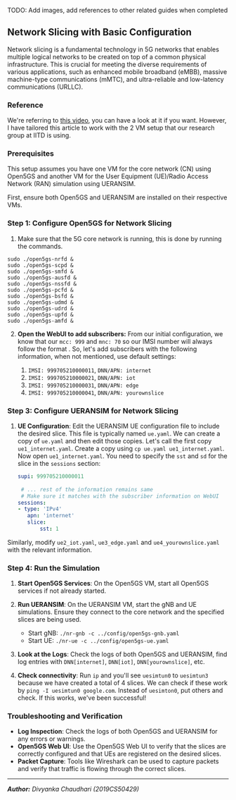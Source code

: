 TODO: Add images, add references to other related guides when completed

## Network Slicing with Basic Configuration

Network slicing is a fundamental technology in 5G networks that enables multiple logical networks to be created on top of a common physical infrastructure. This is crucial for meeting the diverse requirements of various applications, such as enhanced mobile broadband (eMBB), massive machine-type communications (mMTC), and ultra-reliable and low-latency communications (URLLC).

### Reference
We're referring to [this video](https://youtu.be/8QDQNAAgtiQ?si=O0vUf4TeorvW1c2l), you can have a look at it if you want. However, I have tailored this article to work with the 2 VM setup that our research group at IITD is using. 

### Prerequisites

This setup assumes you have one VM for the core network (CN) using Open5GS and another VM for the User Equipment (UE)/Radio Access Network (RAN) simulation using UERANSIM.

First, ensure both Open5GS and UERANSIM are installed on their respective VMs.  

### Step 1: Configure Open5GS for Network Slicing

1. Make sure that the 5G core network is running, this is done by running the commands. 

```
sudo ./open5gs-nrfd & 
sudo ./open5gs-scpd & 
sudo ./open5gs-smfd & 
sudo ./open5gs-ausfd & 
sudo ./open5gs-nssfd & 
sudo ./open5gs-pcfd & 
sudo ./open5gs-bsfd & 
sudo ./open5gs-udmd & 
sudo ./open5gs-udrd & 
sudo ./open5gs-upfd & 
sudo ./open5gs-amfd & 

```
2. **Open the WebUI to add subscribers:** From our initial configuration, we know that our `mcc: 999` and `mnc: 70` so our IMSI number will always follow the format <mcc><mnc><rest>. So, let's add subscribers with the following information, when not mentioned, use default settings:
	1. `IMSI: 999705210000011`, `DNN/APN: internet`
	2. `IMSI: 999705210000021`, `DNN/APN: iot`
	3. `IMSI: 999705210000031`, `DNN/APN: edge`
	4. `IMSI: 999705210000041`, `DNN/APN: yourownslice`

### Step 3: Configure UERANSIM for Network Slicing

1. **UE Configuration**: Edit the UERANSIM UE configuration file to include the desired slice. This file is typically named `ue.yaml`. We can create a copy of `ue.yaml` and then edit those copies. Let's call the first copy `ue1_internet.yaml`. Create a copy using `cp ue.yaml ue1_internet.yaml`. Now open `ue1_internet.yaml`. You need to specify the `sst` and `sd` for the slice in the `sessions` section:

   ```yaml
   supi: 999705210000011
	
	# ... rest of the information remains same
	# Make sure it matches with the subscriber information on WebUI
   sessions:
   - type: 'IPv4'
      apn: 'internet'
      slice:
	      sst: 1
   ```
   
Similarly, modify `ue2_iot.yaml`, `ue3_edge.yaml` and `ue4_yourownslice.yaml` with the relevant information.

### Step 4: Run the Simulation

1. **Start Open5GS Services**: On the Open5GS VM, start all Open5GS services if not already started.

2. **Run UERANSIM**: On the UERANSIM VM, start the gNB and UE simulations. Ensure they connect to the core network and the specified slices are being used.

   - Start gNB: `./nr-gnb -c ../config/open5gs-gnb.yaml`
   - Start UE: `./nr-ue -c ../config/open5gs-ue.yaml`
  
 3. **Look at the Logs**: Check the logs of both Open5GS and UERANSIM, find log entries with `DNN[internet]`, `DNN[iot]`, `DNN[yourownslice]`, etc. 
 4. **Check connectivity**: Run `ip` and you'll see `uesimtun0` to `uesimtun3` because we have created a total of 4 slices. We can check if these work by `ping -I uesimtun0 google.com`. Instead of `uesimton0`, put others and check. If this works, we've been successful!

### Troubleshooting and Verification

- **Log Inspection**: Check the logs of both Open5GS and UERANSIM for any errors or warnings.
- **Open5GS Web UI**: Use the Open5GS Web UI to verify that the slices are correctly configured and that UEs are registered on the desired slices.
- **Packet Capture**: Tools like Wireshark can be used to capture packets and verify that traffic is flowing through the correct slices.


-------

***Author:** Divyanka Chaudhari (2019CS50429)*
